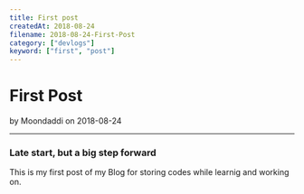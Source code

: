 ```yaml
---
title: First post
createdAt: 2018-08-24
filename: 2018-08-24-First-Post
category: ["devlogs"]
keyword: ["first", "post"]
---
```


# First Post

by Moondaddi on 2018-08-24

---

### Late start, but a big step forward

This is my first post of my Blog for storing codes while learnig and working on.
